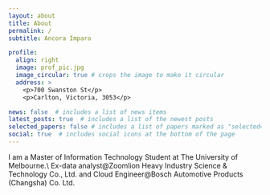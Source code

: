 ```yaml
---
layout: about
title: About
permalink: /
subtitle: Ancora Imparo

profile:
  align: right
  image: prof_pic.jpg
  image_circular: true # crops the image to make it circular
  address: >
    <p>700 Swanston St</p>
    <p>Carlton, Victoria, 3053</p>

news: false  # includes a list of news items
latest_posts: true  # includes a list of the newest posts
selected_papers: false # includes a list of papers marked as "selected={true}"
social: true  # includes social icons at the bottom of the page
---
```


I am a Master of Information Technology Student at The University of Melbourne.\\
Ex-data analyst@Zoomlion Heavy Industry Science & Technology Co., Ltd. and Cloud Engineer@Bosch Automotive Products (Changsha) Co. Ltd.

